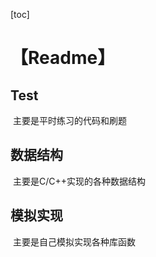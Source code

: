 [toc]



# 【Readme】



## Test

​		主要是平时练习的代码和刷题

## 数据结构

​		主要是C/C++实现的各种数据结构

## 模拟实现

​		主要是自己模拟实现各种库函数

